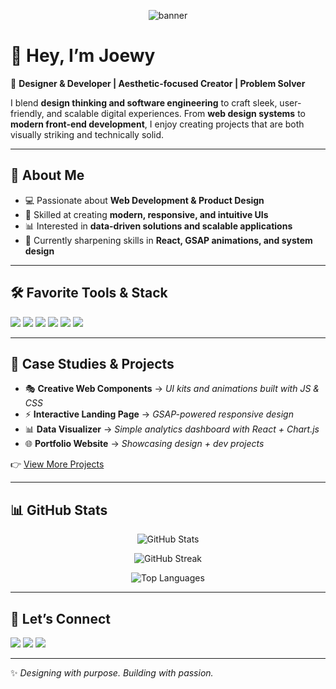 <!-- Banner / GIF -->
<p align="center">
  <img src="https://i.ibb.co/1d3P7Ck/github-banner.gif" alt="banner" />
</p>

# 👋 Hey, I’m Joewy  

🎨 **Designer & Developer | Aesthetic-focused Creator | Problem Solver**  

I blend **design thinking and software engineering** to craft sleek, user-friendly, and scalable digital experiences. From **web design systems** to **modern front-end development**, I enjoy creating projects that are both visually striking and technically solid.  

---

## 🌟 About Me  

- 💻 Passionate about **Web Development & Product Design**  
- 🎨 Skilled at creating **modern, responsive, and intuitive UIs**  
- 📊 Interested in **data-driven solutions and scalable applications**  
- 🌱 Currently sharpening skills in **React, GSAP animations, and system design**  

---

## 🛠️ Favorite Tools & Stack  

<p>
  <img src="https://img.shields.io/badge/Code-JavaScript-yellow?logo=javascript&logoColor=white" />
  <img src="https://img.shields.io/badge/Frontend-React-blue?logo=react&logoColor=white" />
  <img src="https://img.shields.io/badge/Styling-CSS3-blue?logo=css3&logoColor=white" />
  <img src="https://img.shields.io/badge/Design-Figma-purple?logo=figma&logoColor=white" />
  <img src="https://img.shields.io/badge/Animation-GSAP-green?logo=greensock&logoColor=white" />
  <img src="https://img.shields.io/badge/Version%20Control-Git-orange?logo=git&logoColor=white" />
</p>

---

## 📂 Case Studies & Projects  

- 🎭 **Creative Web Components** → *UI kits and animations built with JS & CSS*  
- ⚡ **Interactive Landing Page** → *GSAP-powered responsive design*  
- 📊 **Data Visualizer** → *Simple analytics dashboard with React + Chart.js*  
- 🌐 **Portfolio Website** → *Showcasing design + dev projects*  

👉 [View More Projects](https://github.com/)  

---

## 📊 GitHub Stats  

<p align="center">
  <img src="https://github-readme-stats.vercel.app/api?username=joewyblack&show_icons=true&theme=radical" alt="GitHub Stats" />
</p>

<p align="center">
  <img src="https://github-readme-streak-stats.herokuapp.com/?user=joewyblack&theme=radical" alt="GitHub Streak" />
</p>

<p align="center">
  <img src="https://github-readme-stats.vercel.app/api/top-langs/?username=joewyblack&layout=compact&theme=radical" alt="Top Languages" />
</p>

---

## 🤝 Let’s Connect  

<p>
  <a href="mailto:joewyblack@gmail.com"><img src="https://img.shields.io/badge/Email-D14836?logo=gmail&logoColor=white" /></a>
  <a href="https://linkedin.com/"><img src="https://img.shields.io/badge/LinkedIn-0077B5?logo=linkedin&logoColor=white" /></a>
  <a href="https://your-portfolio-link.com"><img src="https://img.shields.io/badge/Portfolio-000000?logo=vercel&logoColor=white" /></a>
</p>

---

✨ _Designing with purpose. Building with passion._  
